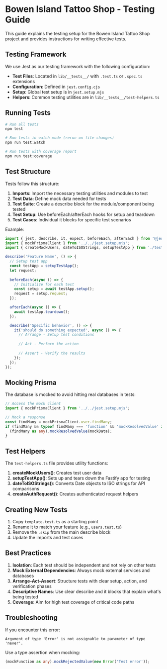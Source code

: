 # Bowen Island Tattoo Shop - Testing Guide

This guide explains the testing setup for the Bowen Island Tattoo Shop project and provides instructions for writing effective tests.

## Testing Framework

We use Jest as our testing framework with the following configuration:

- **Test Files**: Located in `lib/__tests__/` with `.test.ts` or `.spec.ts` extensions
- **Configuration**: Defined in `jest.config.cjs`
- **Setup**: Global test setup is in `jest.setup.mjs`
- **Helpers**: Common testing utilities are in `lib/__tests__/test-helpers.ts`

## Running Tests

```bash
# Run all tests
npm test

# Run tests in watch mode (rerun on file changes)
npm run test:watch

# Run tests with coverage report
npm run test:coverage
```

## Test Structure

Tests follow this structure:

1. **Imports**: Import the necessary testing utilities and modules to test
2. **Test Data**: Define mock data needed for tests
3. **Test Suite**: Create a describe block for the module/component being tested
4. **Test Setup**: Use beforeEach/afterEach hooks for setup and teardown
5. **Test Cases**: Individual it blocks for specific test scenarios

Example:

```typescript
import { jest, describe, it, expect, beforeEach, afterEach } from '@jest/globals';
import { mockPrismaClient } from '../../jest.setup.mjs';
import { createMockUsers, dateToISOStrings, setupTestApp } from './test-helpers';

describe('Feature Name', () => {
  // Setup test app
  const testApp = setupTestApp();
  let request;
  
  beforeEach(async () => {
    // Initialize for each test
    const setup = await testApp.setup();
    request = setup.request;
  });

  afterEach(async () => {
    await testApp.teardown();
  });

  describe('Specific behavior', () => {
    it('should do something expected', async () => {
      // Arrange - Setup test conditions
      
      // Act - Perform the action 
      
      // Assert - Verify the results
    });
  });
});
```

## Mocking Prisma

The database is mocked to avoid hitting real databases in tests:

```typescript
// Access the mock client
import { mockPrismaClient } from '../../jest.setup.mjs';

// Mock a response
const findMany = mockPrismaClient.user.findMany;
if (findMany && typeof findMany === 'function' && 'mockResolvedValue' in findMany) {
  (findMany as any).mockResolvedValue(mockData);
}
```

## Test Helpers

The `test-helpers.ts` file provides utility functions:

1. **createMockUsers()**: Creates test user data
2. **setupTestApp()**: Sets up and tears down the Fastify app for testing
3. **dateToISOStrings()**: Converts Date objects to ISO strings for API comparisons
4. **createAuthRequest()**: Creates authenticated request helpers

## Creating New Tests

1. Copy `template.test.ts` as a starting point
2. Rename it to match your feature (e.g., `users.test.ts`)
3. Remove the `.skip` from the main describe block
4. Update the imports and test cases

## Best Practices

1. **Isolation**: Each test should be independent and not rely on other tests
2. **Mock External Dependencies**: Always mock external services and databases
3. **Arrange-Act-Assert**: Structure tests with clear setup, action, and verification phases
4. **Descriptive Names**: Use clear describe and it blocks that explain what's being tested
5. **Coverage**: Aim for high test coverage of critical code paths

## Troubleshooting

If you encounter this error:
```
Argument of type 'Error' is not assignable to parameter of type 'never'.
```

Use a type assertion when mocking:
```typescript
(mockFunction as any).mockRejectedValue(new Error('Test error'));
``` 